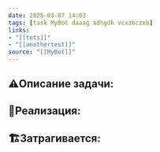 ```yaml
---
date: 2025-03-07 14:03
tags: [task MyBot daaag adhgdh vcxzbczxb]
links: 
- "[[tets]]"
- "[[anothertest]]" 
source: "[[MyBot]]"
---
```

## ⚠️Описание задачи:


## 📝Реализация:


## 🏗Затрагивается:





